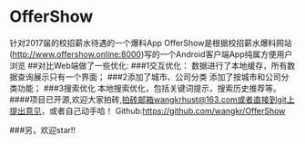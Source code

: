 # OfferShow
针对2017届的校招薪水待遇的一个爆料App
OfferShow是根据校招薪水爆料网站(<a href="http://www.offershow.online:8000/">http://www.offershow.online:8000</a>)写的一个Android客户端App纯属方便用户浏览
##对比Web端做了一些优化:
###1交互优化：
数据进行了本地缓存，所有数据查询展示只有一个界面；
###2添加了城市、公司分类
添加了按城市和公司分类功能；
###3搜索优化
本地搜索优化，包括关键词提示，搜索历史推荐等。
####项目已开源,欢迎大家拍砖,拍砖邮箱wangkrhust@163.com或者直接到git上提出意见，或者自己动手哈！
Github:<a href="https://github.com/wangkr/OfferShow">https://github.com/wangkr/OfferShow</a>

###另，欢迎star!!
